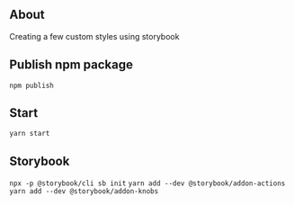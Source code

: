 ## About
Creating a few custom styles using storybook

## Publish npm package
`npm publish`

## Start
`yarn start`

## Storybook
`npx -p @storybook/cli sb init`
`yarn add --dev @storybook/addon-actions`
`yarn add --dev @storybook/addon-knobs`